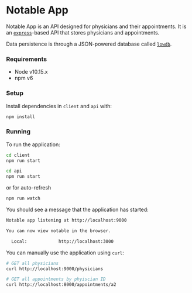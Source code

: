 # Notable App

Notable App is an API designed for physicians and their appointments. It is an [`express`](https://expressjs.com/)-based API that stores physicians and appointments.

Data persistence is through a JSON-powered database called [`lowdb`](https://github.com/typicode/lowdb).

### Requirements

* Node v10.15.x
* npm v6

### Setup

Install dependencies in `client` and `api` with:

```sh
npm install
```

### Running

To run the application:

```sh
cd client
npm run start
```


```sh
cd api
npm run start
```
or for auto-refresh
```sh
npm run watch
```

You should see a message that the application has started:

```sh
Notable app listening at http://localhost:9000
```
```sh
You can now view notable in the browser.

  Local:            http://localhost:3000
```

You can manually use the application using `curl`:

```sh
# GET all physicians
curl http://localhost:9000/physicians

# GET all appointments by phyiscian ID
curl http://localhost:8000/appointments/a2
